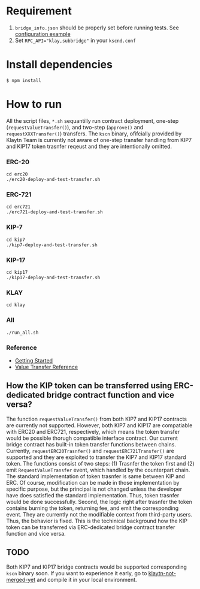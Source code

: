 # Requirement
1. `bridge_info.json` should be properly set before running tests. See [configuration example](https://ko.docs.klaytn.com/node/service-chain/getting-started/value-transfer)
2. Set `RPC_API="klay,subbridge"` in your `kscnd.conf`

# Install dependencies
`$ npm install`

# How to run
All the script files, ```*.sh``` sequantilly run contract deployment, one-step (`requestValueTransfer()`), and two-step (`approve()` and `requestXXXTransfer()`) transfers.
The `kscn` binary, ofifcially provided by Klaytn Team is currently not aware of one-step transfer handling from KIP7 and KIP17 token trasnfer reqeust and they are intentionally omitted.
### ERC-20
```
cd erc20
./erc20-deploy-and-test-transfer.sh
```

### ERC-721
```
cd erc721
./erc721-deploy-and-test-transfer.sh
```

### KIP-7
```
cd kip7
./kip7-deploy-and-test-transfer.sh
```

### KIP-17
```
cd kip17
./kip17-deploy-and-test-transfer.sh
```

### KLAY
```
cd klay
```

### All
```
./run_all.sh
```

### Reference
- [Getting Started](https://ko.docs.klaytn.com/node/service-chain/getting-started)
- [Value Transfer Reference](https://ko.docs.klaytn.com/node/service-chain/references/value-transfer)

## How the KIP token can be transferred using ERC-dedicated bridge contract function and vice versa?
The function `requestValueTransfer()` from both KIP7 and KIP17 contracts are currently not supported. However, both KIP7 and KIP17 are compatiable with ERC20 and ERC721, respectively,
which means the token transfer would be possible thorugh compatible interface contract. Our current bridge contract has built-in token transfer functions between chains.
Currently, `requestERC20Trasnfer()` and `requestERC721Transfer()` are supported and they are exploited to transfer the KIP7 and KIP17 standard token.
The functions consist of two steps: (1) Trasnfer the token first and (2) emit `RequestValueTransfer` event, which handled by the counterpart chain.
The standard implementation of token trasnfer is same between KIP and ERC. Of course, modification can be made in those implementation by specific purpose, but the principal is not changed unless the developer have does satisfied the standard implementation.
Thus, token trasnfer would be done successfully. Second, the logic right after trasnfer the token contains burning the token, returning fee, and emit the corresponding event. They are currently not the modifiable context from third-party users.
Thus, the behavior is fixed. This is the techinical background how the KIP token can be transferred via ERC-dedicated bridge contract transfer function and vice versa.

## TODO
Both KIP7 and KIP17 bridge contracts would be supported corresponding `kscn` binary soon. If you want to experience it early, go to [klaytn-not-merged-yet](https://github.com/hyunsooda/klaytn/commits/SC-support-KIP7-KIP17) and compile it in your local environment.
